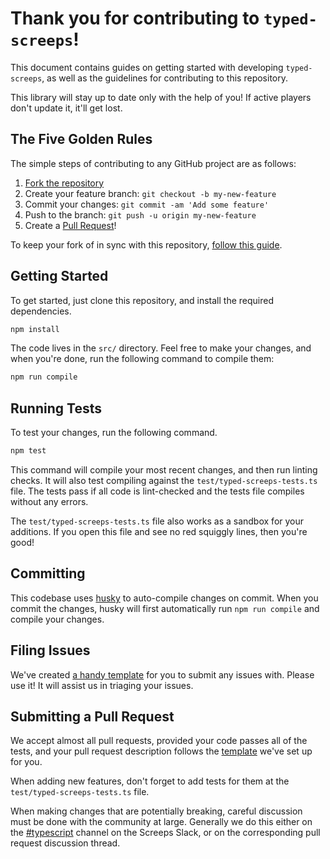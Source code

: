 # Thank you for contributing to `typed-screeps`!

This document contains guides on getting started with developing `typed-screeps`, as well as the guidelines for contributing to this repository.

This library will stay up to date only with the help of you! If active players don't update it, it'll get lost.

## The Five Golden Rules

The simple steps of contributing to any GitHub project are as follows:

1. [Fork the repository](https://github.com/screepers/typed-screeps/fork)
2. Create your feature branch: `git checkout -b my-new-feature`
3. Commit your changes: `git commit -am 'Add some feature'`
4. Push to the branch: `git push -u origin my-new-feature`
5. Create a [Pull Request](https://github.com/screepers/typed-screeps/pulls)!

To keep your fork of in sync with this repository, [follow this guide](https://help.github.com/articles/syncing-a-fork/).

## Getting Started

To get started, just clone this repository, and install the required dependencies.

```bash
npm install
```

The code lives in the `src/` directory. Feel free to make your changes, and when you're done, run the following command to compile them:

```bash
npm run compile
```

## Running Tests

To test your changes, run the following command.

```bash
npm test
```

This command will compile your most recent changes, and then run linting checks. It will also test compiling against the `test/typed-screeps-tests.ts` file. The tests pass if all code is lint-checked and the tests file compiles without any errors.

The `test/typed-screeps-tests.ts` file also works as a sandbox for your additions. If you open this file and see no red squiggly lines, then you're good!

## Committing

This codebase uses [husky](https://github.com/typicode/husky) to auto-compile changes on commit. When you commit the changes, husky will first automatically run `npm run compile` and compile your changes.

## Filing Issues

We've created [a handy template](ISSUE_TEMPLATE.md) for you to submit any issues with. Please use it! It will assist us in triaging your issues.

## Submitting a Pull Request

We accept almost all pull requests, provided your code passes all of the tests, and your pull request description follows the [template](PULL_REQUEST_TEMPLATE.md) we've set up for you.

When adding new features, don't forget to add tests for them at the `test/typed-screeps-tests.ts` file.

When making changes that are potentially breaking, careful discussion must be done with the community at large. Generally we do this either on the [#typescript](https://screeps.slack.com/messages/typecript/) channel on the Screeps Slack, or on the corresponding pull request discussion thread.
